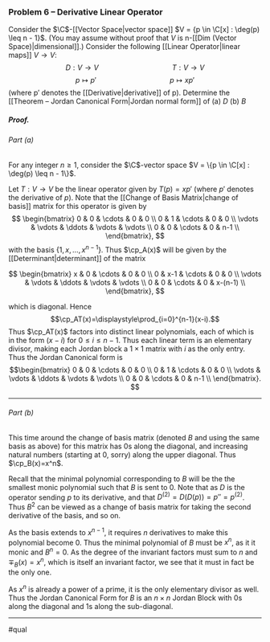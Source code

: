 ### Problem 6 – Derivative Linear Operator
Consider the $\C$-[[Vector Space|vector space]] $V = {p \in \C[x] : \deg(p) \leq n - 1}$. (You may assume without proof that $V$ is n-[[Dim (Vector Space)|dimensional]].) Consider the following [[Linear Operator|linear maps]] $V \to V$:  
$$D : V \to V \hspace{4cm} T : V \to V$$
$$p\mapsto p'\hspace{4cm} p\mapsto xp'$$
(where p′ denotes the [[Derivative|derivative]] of p). Determine the [[Theorem – Jordan Canonical Form|Jordan normal form]] of
(a) $D$
(b) $B$

##### *Proof*.

###### Part (a)
For any integer $n \geq 1$, consider the $\C$-vector space $V = \{p \in \C[x] : \deg(p) \leq n - 1\}$.

Let $T:V \to V$ be the linear operator given by $T(p) = xp'$ (where $p'$ denotes the derivative of $p$). Note that the [[Change of Basis Matrix|change of basis]] matrix for this operator is given by $$
\begin{bmatrix}
  0 & 0 & \cdots & 0 & 0 \\
  0 & 1 & \cdots & 0 & 0 \\
  \vdots & \vdots & \ddots & \vdots & \vdots \\
  0 & 0 & \cdots & 0 & n-1 \\   
\end{bmatrix},
$$
with the basis $\{1,x,\dots,x^{n-1}\}$. Thus $\cp_A(x)$ will be given by the [[Determinant|determinant]] of the matrix


$$
\begin{bmatrix}
  x & 0 & \cdots & 0 & 0 \\
  0 & x-1 & \cdots & 0 & 0 \\
  \vdots & \vdots & \ddots & \vdots & \vdots \\
  0 & 0 & \cdots & 0 & x-(n-1) \\   
\end{bmatrix},
$$

which is diagonal. Hence $$\cp_AT(x)=\displaystyle\prod_{i=0}^{n-1}(x-i).$$Thus $\cp_AT(x)$ factors into distinct linear polynomials, each of which is in the form $(x-i)$ for $0\leq i\leq n-1$. Thus each linear term is an elementary divisor, making each Jordan block a $1\times1$ matrix with $i$ as the only entry. Thus the Jordan Canonical form is $$\begin{bmatrix}
  0 & 0 & \cdots & 0 & 0 \\
  0 & 1 & \cdots & 0 & 0 \\
  \vdots & \vdots & \ddots & \vdots & \vdots \\
  0 & 0 & \cdots & 0 & n-1 \\   
\end{bmatrix}.
$$
***
###### Part (b)
This time around the change of basis matrix (denoted $B$ and using the same basis as above) for this matrix has 0s along the diagonal, and increasing natural numbers (starting at 0, sorry) along the upper diagonal. Thus $\cp_B(x)=x^n$.

Recall that the minimal polynomial corresponding to $B$ will be the the smallest monic polynomial such that $B$ is sent to 0. Note that as $D$ is the operator sending $p$ to its derivative, and that $D^{(2)}=D(D(p))=p''=p^{(2)}$. Thus $B^2$ can be viewed as a change of basis matrix for taking the second derivative of the basis, and so on.

As the basis extends to $x^{n-1}$, it requires $n$ derivatives to make this polynomial become 0. Thus the minimal polynomial of $B$ must be $x^n$, as it it monic and $B^n=0$. As the degree of the invariant factors must sum to $n$ and $\mp_B(x)=x^n$, which is itself an invariant factor, we see that it must in fact be the only one.

As $x^n$ is already a power of a prime, it is the only elementary divisor as well. Thus the Jordan Canonical Form for $B$ is an $n\times n$ Jordan Block with 0s along the diagonal and 1s along the sub-diagonal. 
***
#qual